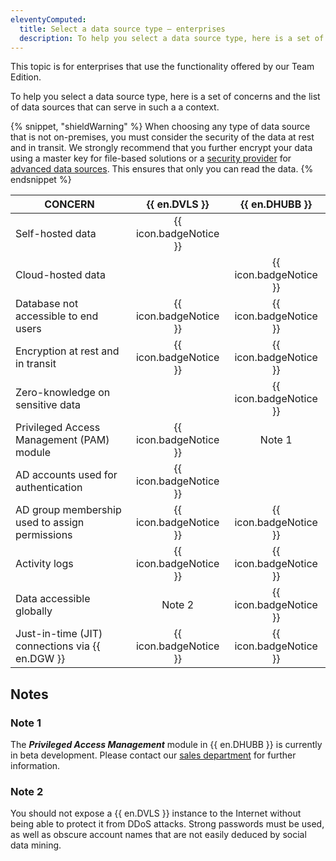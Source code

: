 ```yaml
---
eleventyComputed:
  title: Select a data source type – enterprises
  description: To help you select a data source type, here is a set of concerns and the list of data sources that can serve in such a context.
---
```


This topic is for enterprises that use the functionality offered by our Team Edition.

To help you select a data source type, here is a set of concerns and the list of data sources that can serve in such a a
context.

{% snippet, "shieldWarning" %}
When choosing any type of data source that is not on-premises, you must consider the security of the data at rest and in
transit. We strongly recommend that you further encrypt your data using a master key for file-based solutions or
a [security provider](/rdm/commands/administration/security/security-providers/)
for [advanced data sources](/rdm/windows/data-sources/data-sources-types/advanced-data-sources/). This ensures that only
you can read the data.
{% endsnippet %}

| CONCERN                                         |     {{ en.DVLS }}      |     {{ en.DHUBB }}     |
|-------------------------------------------------|:----------------------:|:----------------------:|
| Self-hosted data                                | {{ icon.badgeNotice }} |                        |
| Cloud-hosted data                               |                        | {{ icon.badgeNotice }} |
| Database not accessible to end users            | {{ icon.badgeNotice }} | {{ icon.badgeNotice }} |
| Encryption at rest and in transit               | {{ icon.badgeNotice }} | {{ icon.badgeNotice }} |
| Zero-knowledge on sensitive data                |                        | {{ icon.badgeNotice }} |
| Privileged Access Management (PAM) module       | {{ icon.badgeNotice }} |         Note 1         |
| AD accounts used for authentication             | {{ icon.badgeNotice }} |                        |
| AD group membership used to assign permissions  | {{ icon.badgeNotice }} | {{ icon.badgeNotice }} |
| Activity logs                                   | {{ icon.badgeNotice }} | {{ icon.badgeNotice }} |
| Data accessible globally                        |         Note 2         | {{ icon.badgeNotice }} |
| Just-in-time (JIT) connections via {{ en.DGW }} | {{ icon.badgeNotice }} | {{ icon.badgeNotice }} |

## Notes

### Note 1

The ***Privileged Access Management*** module in {{ en.DHUBB }} is currently in beta development. Please contact
our [sales department](mailto:sales@devolutions.net) for further information.

### Note 2

You should not expose a {{ en.DVLS }} instance to the Internet without being able to protect it from DDoS attacks.
Strong passwords must be used, as well as obscure account names that are not easily deduced by social data mining.  
